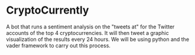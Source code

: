 # CryptoCurrently
A bot that runs a sentiment analysis on the "tweets at" for the Twitter accounts of the top 4 cryptocurrencies. It will then tweet a graphic visualization of the results every 24 hours. We will be using python and the vader framework to carry out this process.
